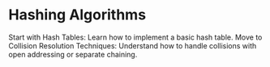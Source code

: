 # Hashing Algorithms

Start with Hash Tables: Learn how to implement a basic hash table.
Move to Collision Resolution Techniques: Understand how to handle collisions with open addressing or separate chaining.
